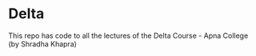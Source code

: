 # Delta
This repo has code to all the lectures of the Delta Course - Apna College (by Shradha Khapra)

